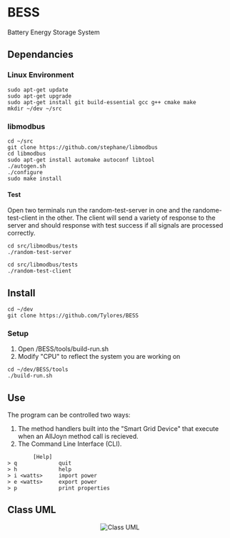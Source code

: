 # BESS
Battery Energy Storage System

## Dependancies
### Linux Environment
``` console
sudo apt-get update
sudo apt-get upgrade
sudo apt-get install git build-essential gcc g++ cmake make
mkdir ~/dev ~/src
```
### libmodbus
``` console
cd ~/src
git clone https://github.com/stephane/libmodbus
cd libmodbus
sudo apt-get install automake autoconf libtool
./autogen.sh
./configure
sudo make install
```
#### Test
Open two terminals run the random-test-server in one and the randome-test-client in the other. The client will send a variety of response to the server and should response with test success if all signals are processed correctly.

``` console
cd src/libmodbus/tests
./random-test-server
```

``` console
cd src/libmodbus/tests
./random-test-client
```

## Install
``` console
cd ~/dev
git clone https://github.com/Tylores/BESS
```

### Setup
1. Open /BESS/tools/build-run.sh
2. Modify "CPU" to reflect the system you are working on

``` console
cd ~/dev/BESS/tools
./build-run.sh
```
## Use
The program can be controlled two ways:
1. The method handlers built into the "Smart Grid Device" that execute when an AllJoyn method call is recieved.
2. The Command Line Interface (CLI).

```
        [Help]
> q             quit
> h             help
> i <watts>     import power
> e <watts>     export power
> p             print properties
```

## Class UML

<p align="center">
  <img src="EWH-class-uml.png" alt="Class UML">
</p>
